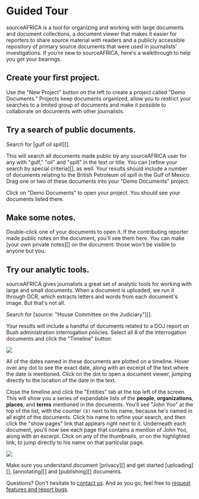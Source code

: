# Guided Tour

sourceAFRICA is a tool for organizing and working with large documents and document collections, a document viewer that makes it easier for reporters to share source material with readers and a publicly accessible repository of primary source documents that were used in journalists' investigations. If you're new to sourceAFRICA, here's a walkthrough to help you get your bearings. 

## Create your first project.

Use the "New Project" button on the left to create a project called "Demo Documents." Projects keep documents organized, allow you to restrict your searches to a limited group of documents and make it possible to collaborate on documents with other journalists.

## Try a search of public documents.

Search for [gulf oil spill][].

This will search all documents made public by any sourceAFRICA user for any with "gulf," "oil" and "spill" in the text or title. You can [refine your search by special criteria][], as well. Your results should include a number of documents relating to the British Petroleum oil spill in the Gulf of Mexico. Drag one or two of these documents into your "Demo Documents" project. 

Click on "Demo Documents" to open your project. You should see your documents listed there.

## Make some notes.

Double-click one of your documents to open it. If the contributing reporter made public notes on the document, you'll see them here. You can make [your own private notes][] on the document: those won't be visible to anyone but you.

## <span id="analytic_tools">Try our analytic tools.</span>

sourceAFRICA gives journalists a great set of analytic tools for working with large and small documents. When a document is uploaded, we run it through OCR, which extracts letters and words from each document's image. But that's not all. 
 
Search for [source: "House Committee on the Judiciary"][].
 
Your results will include a handful of documents related to a DOJ report on Bush administration interrogation policies. Select all 8 of the interrogation documents and click the "Timeline" button:

<img src="/images/help/timeline.jpg" class="full_line" />

All of the dates named in these documents are plotted on a timeline. Hover over any dot to see the exact date, along with an excerpt of the text where the date is mentioned. Click on the dot to open a document viewer, jumping directly to the location of the date in the text.
 
Close the timeline and click the "Entities" tab at the top left of the screen. This will show you a series of expandable lists of the **people**, **organizations**, **places**, and **terms** mentioned in the documents. You'll see "John Yoo" at the top of the list, with the counter `(8)` next to his name, because he's named in all eight of the documents. Click his name to refine your search, and then click the "show pages" link that appears right next to it. Underneath each document, you'll now see each page that contains a mention of John Yoo, along with an excerpt. Click on any of the thumbnails, or on the highlighted link, to jump directly to his name on that particular page.

<img src="/images/help/show_pages.png" class="full_line" />

Make sure you understand document [privacy][] and get started [uploading][], [annotating][] and [publishing][] documents. 

Questions? Don't hesitate to [contact us][]. And as you go, feel free to [request features and report bugs][].


[request features and report bugs]: http://documentcloud.uservoice.com
[contact us]: javascript:dc.ui.Dialog.contact()
